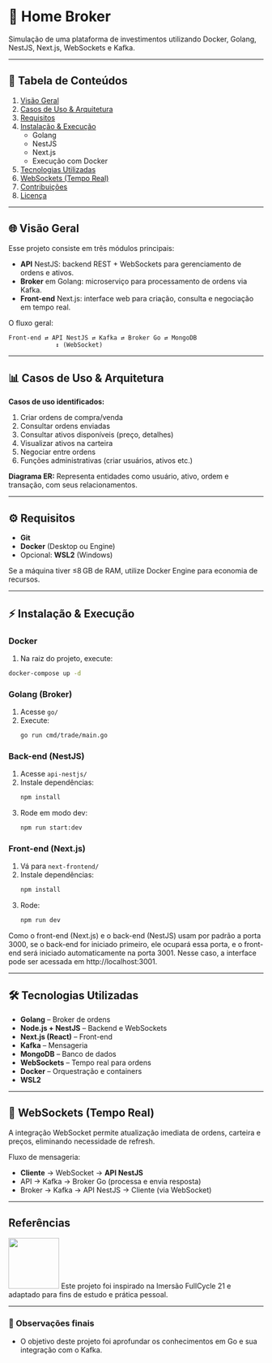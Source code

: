# 🚀 Home Broker

Simulação de uma plataforma de investimentos utilizando Docker, Golang, NestJS, Next.js, WebSockets e Kafka.

---

## 🧩 Tabela de Conteúdos
1. [Visão Geral](#visão-geral)  
2. [Casos de Uso & Arquitetura](#casos-de-uso--arquitetura)  
3. [Requisitos](#requisitos)  
4. [Instalação & Execução](#instalação--execução)  
   - Golang  
   - NestJS  
   - Next.js  
   - Execução com Docker  
5. [Tecnologias Utilizadas](#tecnologias-utilizadas)  
6. [WebSockets (Tempo Real)](#websockets-tempo-real)  
7. [Contribuições](#contribuições)  
8. [Licença](#licença)

---

## 🌐 Visão Geral
Esse projeto consiste em três módulos principais:

- **API** NestJS: backend REST + WebSockets para gerenciamento de ordens e ativos.
- **Broker** em Golang: microserviço para processamento de ordens via Kafka.
- **Front-end** Next.js: interface web para criação, consulta e negociação em tempo real.

O fluxo geral:
```
Front-end ⇄ API NestJS ⇄ Kafka ⇄ Broker Go ⇄ MongoDB
             ↕ (WebSocket)
```

---

## 📊 Casos de Uso & Arquitetura

**Casos de uso identificados:**
1. Criar ordens de compra/venda  
2. Consultar ordens enviadas  
3. Consultar ativos disponíveis (preço, detalhes)  
4. Visualizar ativos na carteira  
5. Negociar entre ordens  
6. Funções administrativas (criar usuários, ativos etc.)

**Diagrama ER:** Representa entidades como usuário, ativo, ordem e transação, com seus relacionamentos.

---

## ⚙️ Requisitos
- **Git**  
- **Docker** (Desktop ou Engine)  
- Opcional: **WSL2** (Windows)

Se a máquina tiver ≤8 GB de RAM, utilize Docker Engine para economia de recursos.

---

## ⚡ Instalação & Execução

### Docker
1. Na raiz do projeto, execute:
```bash
docker-compose up -d
```

### Golang (Broker)
1. Acesse `go/`
2. Execute:
   ```bash
   go run cmd/trade/main.go
   ```

### Back-end (NestJS)
1. Acesse `api-nestjs/`
2. Instale dependências:
   ```bash
   npm install
   ```
3. Rode em modo dev:
   ```bash
   npm run start:dev
   ```

### Front-end (Next.js)
1. Vá para `next-frontend/`
2. Instale dependências:
   ```bash
   npm install
   ```
3. Rode:
   ```bash
   npm run dev
   ```

Como o front-end (Next.js) e o back-end (NestJS) usam por padrão a porta 3000, se o back-end for iniciado primeiro, ele ocupará essa porta, e o front-end será iniciado automaticamente na porta 3001. Nesse caso, a interface pode ser acessada em http://localhost:3001.

---

## 🛠 Tecnologias Utilizadas
- **Golang** – Broker de ordens  
- **Node.js + NestJS** – Backend e WebSockets  
- **Next.js (React)** – Front-end  
- **Kafka** – Mensageria  
- **MongoDB** – Banco de dados  
- **WebSockets** – Tempo real para ordens  
- **Docker** – Orquestração e containers  
- **WSL2**

---

## 🔄 WebSockets (Tempo Real)
A integração WebSocket permite atualização imediata de ordens, carteira e preços, eliminando necessidade de refresh.

Fluxo de mensageria:

- **Cliente** → WebSocket → **API NestJS**  
- API → Kafka → Broker Go (processa e envia resposta)  
- Broker → Kafka → API NestJS → Cliente (via WebSocket)

---

## Referências  
<img src="https://events-fullcycle.s3.amazonaws.com/events-fullcycle/static/site/img/grupo_4417.png" width="100" /> Este projeto foi inspirado na Imersão FullCycle 21 e adaptado para fins de estudo e prática pessoal.

---

### 🧠 Observações finais 
- O objetivo deste projeto foi aprofundar os conhecimentos em Go e sua integração com o Kafka.
